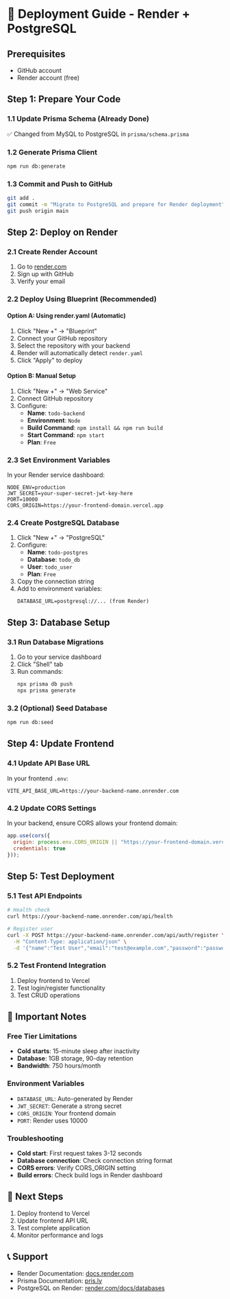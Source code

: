 # 🚀 Deployment Guide - Render + PostgreSQL

## **Prerequisites**
- GitHub account
- Render account (free)

## **Step 1: Prepare Your Code**

### **1.1 Update Prisma Schema (Already Done)**
✅ Changed from MySQL to PostgreSQL in `prisma/schema.prisma`

### **1.2 Generate Prisma Client**
```bash
npm run db:generate
```

### **1.3 Commit and Push to GitHub**
```bash
git add .
git commit -m "Migrate to PostgreSQL and prepare for Render deployment"
git push origin main
```

## **Step 2: Deploy on Render**

### **2.1 Create Render Account**
1. Go to [render.com](https://render.com)
2. Sign up with GitHub
3. Verify your email

### **2.2 Deploy Using Blueprint (Recommended)**

#### **Option A: Using render.yaml (Automatic)**
1. Click "New +" → "Blueprint"
2. Connect your GitHub repository
3. Select the repository with your backend
4. Render will automatically detect `render.yaml`
5. Click "Apply" to deploy

#### **Option B: Manual Setup**
1. Click "New +" → "Web Service"
2. Connect GitHub repository
3. Configure:
   - **Name**: `todo-backend`
   - **Environment**: `Node`
   - **Build Command**: `npm install && npm run build`
   - **Start Command**: `npm start`
   - **Plan**: `Free`

### **2.3 Set Environment Variables**
In your Render service dashboard:

```
NODE_ENV=production
JWT_SECRET=your-super-secret-jwt-key-here
PORT=10000
CORS_ORIGIN=https://your-frontend-domain.vercel.app
```

### **2.4 Create PostgreSQL Database**
1. Click "New +" → "PostgreSQL"
2. Configure:
   - **Name**: `todo-postgres`
   - **Database**: `todo_db`
   - **User**: `todo_user`
   - **Plan**: `Free`
3. Copy the connection string
4. Add to environment variables:
   ```
   DATABASE_URL=postgresql://... (from Render)
   ```

## **Step 3: Database Setup**

### **3.1 Run Database Migrations**
1. Go to your service dashboard
2. Click "Shell" tab
3. Run commands:
   ```bash
   npx prisma db push
   npx prisma generate
   ```

### **3.2 (Optional) Seed Database**
```bash
npm run db:seed
```

## **Step 4: Update Frontend**

### **4.1 Update API Base URL**
In your frontend `.env`:
```
VITE_API_BASE_URL=https://your-backend-name.onrender.com
```

### **4.2 Update CORS Settings**
In your backend, ensure CORS allows your frontend domain:
```javascript
app.use(cors({
  origin: process.env.CORS_ORIGIN || "https://your-frontend-domain.vercel.app",
  credentials: true
}));
```

## **Step 5: Test Deployment**

### **5.1 Test API Endpoints**
```bash
# Health check
curl https://your-backend-name.onrender.com/api/health

# Register user
curl -X POST https://your-backend-name.onrender.com/api/auth/register \
  -H "Content-Type: application/json" \
  -d '{"name":"Test User","email":"test@example.com","password":"password123"}'
```

### **5.2 Test Frontend Integration**
1. Deploy frontend to Vercel
2. Test login/register functionality
3. Test CRUD operations

## **🚨 Important Notes**

### **Free Tier Limitations**
- **Cold starts**: 15-minute sleep after inactivity
- **Database**: 1GB storage, 90-day retention
- **Bandwidth**: 750 hours/month

### **Environment Variables**
- `DATABASE_URL`: Auto-generated by Render
- `JWT_SECRET`: Generate a strong secret
- `CORS_ORIGIN`: Your frontend domain
- `PORT`: Render uses 10000

### **Troubleshooting**
- **Cold start**: First request takes 3-12 seconds
- **Database connection**: Check connection string format
- **CORS errors**: Verify CORS_ORIGIN setting
- **Build errors**: Check build logs in Render dashboard

## **🎯 Next Steps**
1. Deploy frontend to Vercel
2. Update frontend API URL
3. Test complete application
4. Monitor performance and logs

## **📞 Support**
- Render Documentation: [docs.render.com](https://docs.render.com)
- Prisma Documentation: [pris.ly](https://pris.ly)
- PostgreSQL on Render: [render.com/docs/databases](https://render.com/docs/databases)
